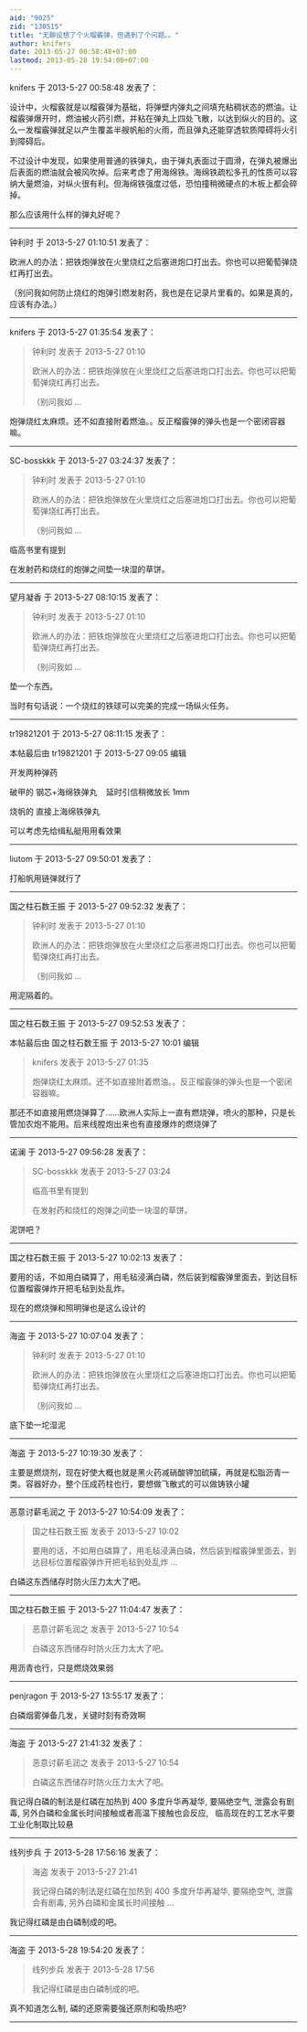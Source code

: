 ```yaml
---
aid: "9025"
zid: "130515"
title: "无聊设想了个火榴霰弹，但遇到了个问题。。"
author: knifers
date: 2013-05-27 00:58:48+07:00
lastmod: 2013-05-28 19:54:00+07:00
---
```


knifers 于 2013-5-27 00:58:48 发表了：

设计中，火榴霰就是以榴霰弹为基础，将弹壁内弹丸之间填充粘稠状态的燃油。让榴霰弹爆开时，燃油被火药引燃，并粘在弹丸上四处飞散，以达到纵火的目的。这么一发榴霰弹就足以产生覆盖半艘帆船的火雨，而且弹丸还能穿透软质障碍将火引到障碍后。

不过设计中发现，如果使用普通的铁弹丸，由于弹丸表面过于圆滑，在弹丸被爆出后表面的燃油就会被风吹掉。后来考虑了用海绵铁。海绵铁疏松多孔的性质可以容纳大量燃油，对纵火很有利。但海绵铁强度过低，恐怕撞稍微硬点的木板上都会碎掉。

那么应该用什么样的弹丸好呢？

---

钟利时 于 2013-5-27 01:10:51 发表了：

欧洲人的办法：把铁炮弹放在火里烧红之后塞进炮口打出去。你也可以把葡萄弹烧红再打出去。

（别问我如何防止烧红的炮弹引燃发射药，我也是在记录片里看的。如果是真的，应该有办法。）

---

knifers 于 2013-5-27 01:35:54 发表了：

> 钟利时 发表于 2013-5-27 01:10
>
> 欧洲人的办法：把铁炮弹放在火里烧红之后塞进炮口打出去。你也可以把葡萄弹烧红再打出去。
>
> （别问我如 ...

炮弹烧红太麻烦。还不如直接附着燃油。。反正榴霰弹的弹头也是一个密闭容器嘛。

---

SC-bosskkk 于 2013-5-27 03:24:37 发表了：

> 钟利时 发表于 2013-5-27 01:10
>
> 欧洲人的办法：把铁炮弹放在火里烧红之后塞进炮口打出去。你也可以把葡萄弹烧红再打出去。
>
> （别问我如 ...

临高书里有提到

在发射药和烧红的炮弹之间垫一块湿的草饼。

---

望月凝香 于 2013-5-27 08:10:15 发表了：

> 钟利时 发表于 2013-5-27 01:10
>
> 欧洲人的办法：把铁炮弹放在火里烧红之后塞进炮口打出去。你也可以把葡萄弹烧红再打出去。
>
> （别问我如 ...

垫一个东西。

当时有句话说：一个烧红的铁球可以完美的完成一场纵火任务。

---

tr19821201 于 2013-5-27 08:11:15 发表了：

本帖最后由 tr19821201 于 2013-5-27 09:05 编辑

开发两种弹药

破甲的 钢芯+海绵铁弹丸    延时引信稍微放长 1mm

烧帆的 直接上海绵铁弹丸

可以考虑先给缉私艇用用看效果

---

liutom 于 2013-5-27 09:50:01 发表了：

打船帆用链弹就行了

---

国之柱石数王振 于 2013-5-27 09:52:32 发表了：

> 钟利时 发表于 2013-5-27 01:10
>
> 欧洲人的办法：把铁炮弹放在火里烧红之后塞进炮口打出去。你也可以把葡萄弹烧红再打出去。
>
> （别问我如 ...

用泥隔着的。

---

国之柱石数王振 于 2013-5-27 09:52:53 发表了：

本帖最后由 国之柱石数王振 于 2013-5-27 10:01 编辑

> knifers 发表于 2013-5-27 01:35
>
> 炮弹烧红太麻烦。还不如直接附着燃油。。反正榴霰弹的弹头也是一个密闭容器嘛。

那还不如直接用燃烧弹算了……欧洲人实际上一直有燃烧弹，喷火的那种，只是长管加农炮不能用。后来线膛炮出来也有直接爆炸的燃烧弹了

---

诺澜 于 2013-5-27 09:56:28 发表了：

> SC-bosskkk 发表于 2013-5-27 03:24
>
> 临高书里有提到
>
> 在发射药和烧红的炮弹之间垫一块湿的草饼。

泥饼吧？

---

国之柱石数王振 于 2013-5-27 10:02:13 发表了：

要用的话，不如用白磷算了，用毛毡浸满白磷，然后装到榴霰弹里面去，到达目标位置榴霰弹炸开把毛毡到处乱炸。

现在的燃烧弹和照明弹也是这么设计的

---

海盗 于 2013-5-27 10:07:04 发表了：

> 钟利时 发表于 2013-5-27 01:10
>
> 欧洲人的办法：把铁炮弹放在火里烧红之后塞进炮口打出去。你也可以把葡萄弹烧红再打出去。
>
> （别问我如 ...

底下垫一坨湿泥

---

海盗 于 2013-5-27 10:19:30 发表了：

主要是燃烧剂，现在好使大概也就是黑火药减硝酸钾加硫磺，再就是松脂沥青一类。容器好办，整个压成药柱也行，要想做飞散式的可以做铸铁小罐

---

恶意讨薪毛润之 于 2013-5-27 10:54:09 发表了：

> 国之柱石数王振 发表于 2013-5-27 10:02
>
> 要用的话，不如用白磷算了，用毛毡浸满白磷，然后装到榴霰弹里面去，到达目标位置榴霰弹炸开把毛毡到处乱炸 ...

白磷这东西储存时防火压力太大了吧。

---

国之柱石数王振 于 2013-5-27 11:04:47 发表了：

> 恶意讨薪毛润之 发表于 2013-5-27 10:54
>
> 白磷这东西储存时防火压力太大了吧。

用沥青也行，只是燃烧效果弱

---

penjragon 于 2013-5-27 13:55:17 发表了：

白磷烟雾弹备几发，关键时刻有奇效啊

---

海盗 于 2013-5-27 21:41:32 发表了：

> 恶意讨薪毛润之 发表于 2013-5-27 10:54
>
> 白磷这东西储存时防火压力太大了吧。

我记得白磷的制法是红磷在加热到 400 多度升华再凝华, 要隔绝空气, 泄露会有剧毒, 另外白磷和金属长时间接触或者高温下接触也会反应,   临高现在的工艺水平要工业化制取比较悬

---

线列步兵 于 2013-5-28 17:56:16 发表了：

> 海盗 发表于 2013-5-27 21:41
>
> 我记得白磷的制法是红磷在加热到 400 多度升华再凝华, 要隔绝空气, 泄露会有剧毒, 另外白磷和金属长时间接触 ...

我记得红磷是由白磷制成的吧。

---

海盗 于 2013-5-28 19:54:20 发表了：

> 线列步兵 发表于 2013-5-28 17:56
>
> 我记得红磷是由白磷制成的吧。

真不知道怎么制, 磷的还原需要强还原剂和吸热吧?

---
